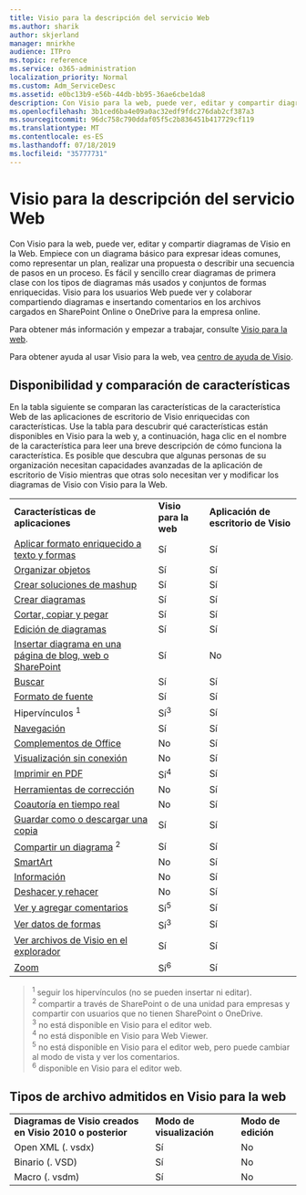 ```yaml
---
title: Visio para la descripción del servicio Web
ms.author: sharik
author: skjerland
manager: mnirkhe
audience: ITPro
ms.topic: reference
ms.service: o365-administration
localization_priority: Normal
ms.custom: Adm_ServiceDesc
ms.assetid: e0bc13b9-e56b-44db-bb95-36ae6cbe1da8
description: Con Visio para la web, puede ver, editar y compartir diagramas de Visio en la Web. Empiece con un diagrama básico para expresar ideas comunes, como representar un plan, realizar una propuesta o describir una secuencia de pasos en un proceso. Es fácil y sencillo crear diagramas de primera clase con los tipos de diagramas más usados y conjuntos de formas enriquecidas. Visio para los usuarios Web puede ver y colaborar compartiendo diagramas e insertando comentarios en los archivos cargados en SharePoint Online o OneDrive para la empresa online.
ms.openlocfilehash: 3b1ced6ba4e09a0ac32edf9fdc276dab2cf387a3
ms.sourcegitcommit: 96dc758c790ddaf05f5c2b836451b417729cf119
ms.translationtype: MT
ms.contentlocale: es-ES
ms.lasthandoff: 07/18/2019
ms.locfileid: "35777731"
---
```

# <a name="visio-for-the-web-service-description"></a>Visio para la descripción del servicio Web

Con Visio para la web, puede ver, editar y compartir diagramas de Visio en la Web. Empiece con un diagrama básico para expresar ideas comunes, como representar un plan, realizar una propuesta o describir una secuencia de pasos en un proceso. Es fácil y sencillo crear diagramas de primera clase con los tipos de diagramas más usados y conjuntos de formas enriquecidas. Visio para los usuarios Web puede ver y colaborar compartiendo diagramas e insertando comentarios en los archivos cargados en SharePoint Online o OneDrive para la empresa online.
  
Para obtener más información y empezar a trabajar, consulte [Visio para la web](https://products.office.com/en-US/visio/visio-online).
  
Para obtener ayuda al usar Visio para la web, vea [centro de ayuda de Visio](https://support.office.com/visio).
  
## <a name="feature-availability-and-comparison"></a>Disponibilidad y comparación de características

En la tabla siguiente se comparan las características de la característica Web de las aplicaciones de escritorio de Visio enriquecidas con características. Use la tabla para descubrir qué características están disponibles en Visio para la web y, a continuación, haga clic en el nombre de la característica para leer una breve descripción de cómo funciona la característica. Es posible que descubra que algunas personas de su organización necesitan capacidades avanzadas de la aplicación de escritorio de Visio mientras que otras solo necesitan ver y modificar los diagramas de Visio con Visio para la Web. 
  
||||
|:-----|:-----|:-----|
|**Características de aplicaciones** <br/> |**Visio para la web** <br/> |**Aplicación de escritorio de Visio** <br/> |
|[Aplicar formato enriquecido a texto y formas](visio-online.md#BM_1) <br/> |Sí  <br/> |Sí  <br/> |
|[Organizar objetos](visio-online.md#BM_2) <br/> |Sí  <br/> |Sí  <br/> |
|[Crear soluciones de mashup](visio-online.md#BM_3) <br/> |Sí  <br/> |Sí  <br/> |
|[Crear diagramas](visio-online.md#BM_4) <br/> |Sí  <br/> |Sí  <br/> |
|[Cortar, copiar y pegar](visio-online.md#BM_5) <br/> |Sí  <br/> |Sí  <br/> |
|[Edición de diagramas](visio-online.md#BM_6) <br/> |Sí  <br/> |Sí  <br/> |
|[Insertar diagrama en una página de blog, web o SharePoint](visio-online.md#BM_7) <br/> |Sí  <br/> |No  <br/> |
|[Buscar](visio-online.md#BM_8) <br/> |Sí  <br/> |Sí  <br/> |
|[Formato de fuente](visio-online.md#BM_9) <br/> |Sí  <br/> |Sí  <br/> |
|[](visio-online.md#BM_10) Hipervínculos <sup>1</sup> <br/> |Sí<sup>3</sup> <br/> |Sí  <br/> |
|[Navegación](visio-online.md#BM_11) <br/> |Sí  <br/> |Sí  <br/> |
|[Complementos de Office](visio-online.md#BM_12) <br/> |No  <br/> |Sí  <br/> |
|[Visualización sin conexión](visio-online.md#BM_13) <br/> |No  <br/> |Sí  <br/> |
|[Imprimir en PDF](visio-online.md#BM_14) <br/> |Sí<sup>4</sup> <br/> |Sí  <br/> |
|[Herramientas de corrección](visio-online.md#BM_15) <br/> |No  <br/> |Sí  <br/> |
|[Coautoría en tiempo real](visio-online.md#BM_16) <br/> |No  <br/> |Sí  <br/> |
|[Guardar como o descargar una copia](visio-online.md#BM_17) <br/> |Sí  <br/> |Sí  <br/> |
|[Compartir un diagrama](visio-online.md#BM_18) <sup>2</sup> <br/> |Sí  <br/> |Sí  <br/> |
|[SmartArt](visio-online.md#BM_19) <br/> |No  <br/> |Sí  <br/> |
|[Información](visio-online.md#BM_20) <br/> |No  <br/> |Sí  <br/> |
|[Deshacer y rehacer](visio-online.md#BM_21) <br/> |No  <br/> |Sí  <br/> |
|[Ver y agregar comentarios](visio-online.md#BM_22) <br/> |Sí<sup>5</sup> <br/> |Sí  <br/> |
|[Ver datos de formas](visio-online.md#BM_23) <br/> |Sí<sup>3</sup> <br/> |Sí  <br/> |
|[Ver archivos de Visio en el explorador](visio-online.md#BM_24) <br/> |Sí  <br/> |Sí  <br/> |
|[Zoom](visio-online.md#BM_25) <br/> |Sí<sup>6</sup> <br/> |Sí  <br/> |
   
> <sup>1</sup> seguir los hipervínculos (no se pueden insertar ni editar). 
<br/><sup>2</sup> compartir a través de SharePoint o de una unidad para empresas y compartir con usuarios que no tienen SharePoint o OneDrive. 
<br/> <sup>3</sup> no está disponible en Visio para el editor web.
<br/><sup>4</sup> no está disponible en Visio para Web Viewer. 
<br/><sup>5</sup> no está disponible en Visio para el editor web, pero puede cambiar al modo de vista y ver los comentarios. 
<br/><sup>6</sup> disponible en Visio para el editor web. 
  
## <a name="supported-file-types-in-visio-for-the-web"></a>Tipos de archivo admitidos en Visio para la web

||||
|:-----|:-----|:-----|
|**Diagramas de Visio creados en Visio 2010 o posterior** <br/> |**Modo de visualización** <br/> |**Modo de edición** <br/> |
|Open XML (. vsdx)  <br/> |Sí  <br/> |No  <br/> |
|Binario (. VSD)  <br/> |Sí  <br/> |No  <br/> |
|Macro (. vsdm)  <br/> |Sí  <br/> |No  <br/> |
   

